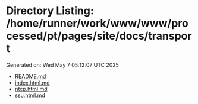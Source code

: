 # Directory Listing: /home/runner/work/www/www/processed/pt/pages/site/docs/transport
Generated on: Wed May  7 05:12:07 UTC 2025

- [README.md](README.md)
- [index.html.md](index.html.md)
- [ntcp.html.md](ntcp.html.md)
- [ssu.html.md](ssu.html.md)
